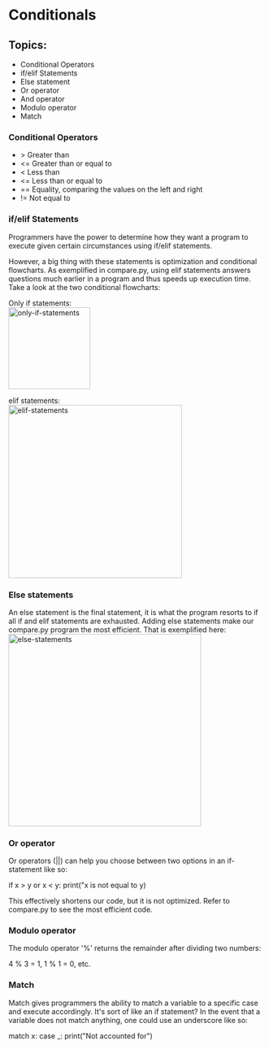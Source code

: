# Conditionals

<h2> Topics: </h2>
<ul>
    <li> Conditional Operators</li>
    <li> if/elif Statements </li>
    <li> Else statement </li>
    <li> Or operator </li>
    <li> And operator </li>
    <li> Modulo operator </li>
    <li> Match </li>
</ul>

<h3> Conditional Operators </h3>
<ul>
<li> &gt; Greater than <br> </li>
<li> &lt;= Greater than or equal to <br> </li>
<li> < Less than <br> </li>
<li> <= Less than or equal to <br> </li>
<li> == Equality, comparing the values on the left and right <br> </li>
<li> != Not equal to <br> </li>
</ul>

<h3> if/elif Statements </li> </h3>

Programmers have the power to determine how they want a program to execute given certain circumstances using if/elif statements. 

However, a big thing with these statements is optimization and conditional flowcharts. As exemplified in compare.py, using elif statements answers questions much earlier in a program and thus speeds up execution time. Take a look at the two conditional flowcharts: 

Only if statements: <br>
<img width="161" alt="only-if-statements" src="https://github.com/JMestre32/CS50-Intro-To-Programming-with-Python/assets/114640505/22fbe98d-2084-47b7-b585-489f3ddba34f">

elif statements: <br>
<img width="341" alt="elif-statements" src="https://github.com/JMestre32/CS50-Intro-To-Programming-with-Python/assets/114640505/e617a4b1-0a58-42ee-b543-860c9ed85a1e">

<!-- Quick note:
I was able to put screenshots in the github repository by 
1. first adding them to a folder
2. Going to issues in github repo
3. Clicking 'New issue'
4. Dragging my image into the write textbox
5. Copying the code that github generates
6. Pasting it here -->

<h3> Else statements </h3>
An else statement is the final statement, it is what the program resorts to if all if and elif statements are exhausted. Adding else statements make our compare.py program the most efficient. That is exemplified here: <br>

<img width="379" alt="else-statements" src="https://github.com/JMestre32/CS50-Intro-To-Programming-with-Python/assets/114640505/e219334d-07ee-4a44-a271-2067cde27b91">


<h3> Or operator </h3>
Or operators (||) can help you choose between two options in an if-statement like so:

if x &gt; y or x &lt; y:
    print("x is not equal to y)

This effectively shortens our code, but it is not optimized. Refer to compare.py to see the most efficient code. 

<h3> Modulo operator </h3>

The modulo operator '%' returns the remainder after dividing two numbers:

4 % 3 = 1, 1 % 1 = 0, etc. 

<h3> Match </h3>

Match gives programmers the ability to match a variable to a specific case and execute accordingly. It's sort of like an if statement? In the event that a variable does not match anything, one could use an underscore like so: 

match x:
    case _:
    print("Not accounted for")